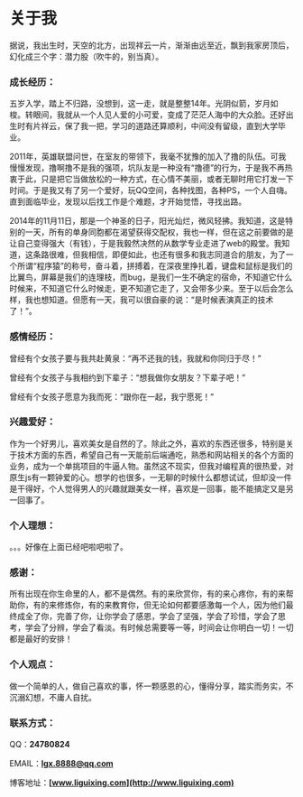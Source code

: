 # 关于我


据说，我出生时，天空的北方，出现祥云一片，渐渐由远至近，飘到我家房顶后，幻化成三个字：潜力股（吹牛的，别当真）。


### 成长经历：

五岁入学，踏上不归路，没想到，这一走，就是整整14年。光阴似箭，岁月如梭。转眼间，我就从一个人见人爱的小可爱，变成了茫茫人海中的大众脸。还好出生时有片祥云，保了我一把，学习的道路还算顺利，中间没有留级，直到大学毕业。

2011年，英雄联盟问世，在室友的带领下，我毫不犹豫的加入了撸的队伍。可我慢慢发现，撸啊撸不是我的强项，坑队友是一种没有“撸德”的行为，于是我不再热衷于此，只是把它当做放松的一种方式，在心情不美丽，或者无聊时用它打发一下时间。于是我又有了另一个爱好，玩QQ空间，各种找图，各种PS，一个人自嗨。直到面临毕业，发现以后找工作是个难题，才开始觉悟，寻找出路。

2014年的11月11日，那是一个神圣的日子，阳光灿烂，微风轻拂。我知道，这是特别的一天，所有的单身同胞都在渴望获得交配权，我也一样，但在这之前要做的是让自己变得强大（有钱），于是我毅然决然的从数学专业走进了web的殿堂。我知道，这条路很难，但我相信，即便如此，也还有很多和我志同道合的朋友，为了一个所谓“程序猿”的称号，奋斗着，拼搏着，在深夜里挣扎着，键盘和鼠标是我们的比翼鸟，屏幕是我们的连理枝，而bug，是我们一生不确定的宿命，不知道它什么时候来，不知道它什么时候走，更不知道它走了，又会带多少来。至于以后会怎么样，我也想知道。但愿有一天，我可以很自豪的说：“是时候表演真正的技术了！”。


### 感情经历：

曾经有个女孩子要与我共赴黄泉：“再不还我的钱，我就和你同归于尽！”

曾经有个女孩子与我相约到下辈子：“想我做你女朋友？下辈子吧！”

曾经有个女孩子愿意为我而死：“跟你在一起，我宁愿死！”


### 兴趣爱好：

作为一个好男儿，喜欢美女是自然的了。除此之外，喜欢的东西还很多，特别是关于技术方面的东西，希望自己有一天能前后端通吃，熟悉和网站相关的各个方面的业务，成为一个单挑项目的牛逼人物。虽然这不现实，但我对编程真的很热爱，对原生js有一颗钟爱的心。想学的也很多，一无聊的时候什么都想试试，但却没一件是干得好，个人觉得男人的兴趣就跟美女一样，喜欢是一回事，能不能搞定又是另一回事了。


### 个人理想：

。。。好像在上面已经吧啦吧啦了。


### 感谢：

所有出现在你生命里的人，都不是偶然。有的来欣赏你，有的来心疼你，有的来帮助你，有的来修炼你，有的来教育你，但无论如何都要感激每一个人，因为他们最终成全了你，完善了你，让你学会了感恩，学会了坚强，学会了珍惜，学会了思考，学会了分辨，学会了看淡。有时候总需要等一等，时间会让你明白一切！一切都是最好的安排！


### 个人观点：

做一个简单的人，做自己喜欢的事，怀一颗感恩的心，懂得分享，踏实而务实，不沉溺幻想，不庸人自扰。


### 联系方式：

QQ：**24780824**

EMAIL：**lgx.8888@qq.com**

博客地址：**[www.liguixing.com](http://www.liguixing.com)**